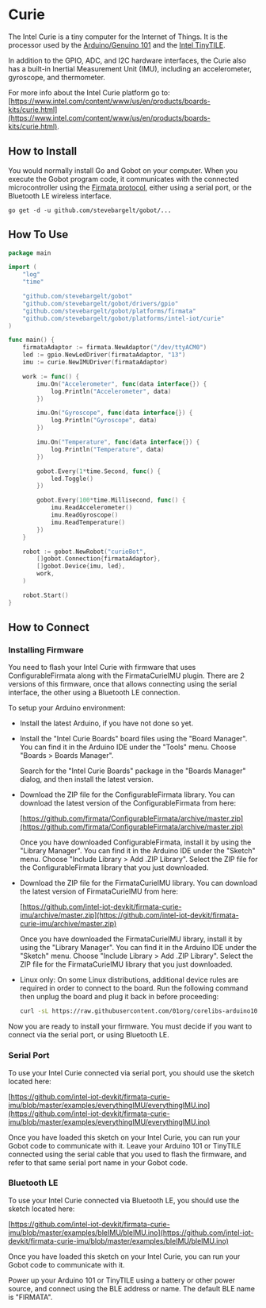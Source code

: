 # Curie

The Intel Curie is a tiny computer for the Internet of Things. It is the processor used by the [Arduino/Genuino 101](https://www.arduino.cc/en/Main/ArduinoBoard101) and the [Intel TinyTILE](https://software.intel.com/en-us/node/675623).

In addition to the GPIO, ADC, and I2C hardware interfaces, the Curie also has a built-in Inertial Measurement Unit (IMU), including an accelerometer, gyroscope, and thermometer.

For more info about the Intel Curie platform go to: [https://www.intel.com/content/www/us/en/products/boards-kits/curie.html](https://www.intel.com/content/www/us/en/products/boards-kits/curie.html).

## How to Install

You would normally install Go and Gobot on your computer. When you execute the Gobot program code, it communicates with the connected microcontroller using the [Firmata protocol](https://github.com/firmata/protocol), either using a serial port, or the Bluetooth LE wireless interface.

```
go get -d -u github.com/stevebargelt/gobot/...
```

## How To Use

```go
package main

import (
	"log"
	"time"

	"github.com/stevebargelt/gobot"
	"github.com/stevebargelt/gobot/drivers/gpio"
	"github.com/stevebargelt/gobot/platforms/firmata"
	"github.com/stevebargelt/gobot/platforms/intel-iot/curie"
)

func main() {
	firmataAdaptor := firmata.NewAdaptor("/dev/ttyACM0")
	led := gpio.NewLedDriver(firmataAdaptor, "13")
	imu := curie.NewIMUDriver(firmataAdaptor)

	work := func() {
		imu.On("Accelerometer", func(data interface{}) {
			log.Println("Accelerometer", data)
		})

		imu.On("Gyroscope", func(data interface{}) {
			log.Println("Gyroscope", data)
		})

		imu.On("Temperature", func(data interface{}) {
			log.Println("Temperature", data)
		})

		gobot.Every(1*time.Second, func() {
			led.Toggle()
		})

		gobot.Every(100*time.Millisecond, func() {
			imu.ReadAccelerometer()
			imu.ReadGyroscope()
			imu.ReadTemperature()
		})
	}

	robot := gobot.NewRobot("curieBot",
		[]gobot.Connection{firmataAdaptor},
		[]gobot.Device{imu, led},
		work,
	)

	robot.Start()
}
```

## How to Connect

### Installing Firmware

You need to flash your Intel Curie with firmware that uses ConfigurableFirmata along with the FirmataCurieIMU plugin. There are 2 versions of this firmware, once that allows connecting using the serial interface, the other using a Bluetooth LE connection.

To setup your Arduino environment:

- Install the latest Arduino, if you have not done so yet.
- Install the "Intel Curie Boards" board files using the "Board Manager". You can find it in the Arduino IDE under the "Tools" menu. Choose "Boards > Boards Manager".

  Search for the "Intel Curie Boards" package in the "Boards Manager" dialog, and then install the latest version.

- Download the ZIP file for the ConfigurableFirmata library. You can download the latest version of the ConfigurableFirmata from here:

  [https://github.com/firmata/ConfigurableFirmata/archive/master.zip](https://github.com/firmata/ConfigurableFirmata/archive/master.zip)

  Once you have downloaded ConfigurableFirmata, install it by using the "Library Manager". You can find it in the Arduino IDE under the "Sketch" menu. Choose "Include Library > Add .ZIP Library". Select the ZIP file for the ConfigurableFirmata library that you just downloaded.

- Download the ZIP file for the FirmataCurieIMU library. You can download the latest version of FirmataCurieIMU from here:

  [https://github.com/intel-iot-devkit/firmata-curie-imu/archive/master.zip](https://github.com/intel-iot-devkit/firmata-curie-imu/archive/master.zip)

  Once you have downloaded the FirmataCurieIMU library, install it by using the "Library Manager". You can find it in the Arduino IDE under the "Sketch" menu. Choose "Include Library > Add .ZIP Library". Select the ZIP file for the FirmataCurieIMU library that you just downloaded.

- Linux only: On some Linux distributions, additional device rules are required in order to connect to the board. Run the following command then unplug the board and plug it back in before proceeding:

  ```sh
  curl -sL https://raw.githubusercontent.com/01org/corelibs-arduino101/master/scripts/create_dfu_udev_rule | sudo -E bash -
  ```

Now you are ready to install your firmware. You must decide if you want to connect via the serial port, or using Bluetooth LE.

### Serial Port

To use your Intel Curie connected via serial port, you should use the sketch located here:

[https://github.com/intel-iot-devkit/firmata-curie-imu/blob/master/examples/everythingIMU/everythingIMU.ino](https://github.com/intel-iot-devkit/firmata-curie-imu/blob/master/examples/everythingIMU/everythingIMU.ino)

Once you have loaded this sketch on your Intel Curie, you can run your Gobot code to communicate with it. Leave your Arduino 101 or TinyTILE connected using the serial cable that you used to flash the firmware, and refer to that same serial port name in your Gobot code.

### Bluetooth LE

To use your Intel Curie connected via Bluetooth LE, you should use the sketch located here:

[https://github.com/intel-iot-devkit/firmata-curie-imu/blob/master/examples/bleIMU/bleIMU.ino](https://github.com/intel-iot-devkit/firmata-curie-imu/blob/master/examples/bleIMU/bleIMU.ino)

Once you have loaded this sketch on your Intel Curie, you can run your Gobot code to communicate with it.

Power up your Arduino 101 or TinyTILE using a battery or other power source, and connect using the BLE address or name. The default BLE name is "FIRMATA".
